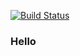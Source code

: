 [![Build Status](https://travis-ci.org/UnsinkableSam/ramverk1.svg?branch=master)](https://travis-ci.org/UnsinkableSam/ramverk1)

### Hello
